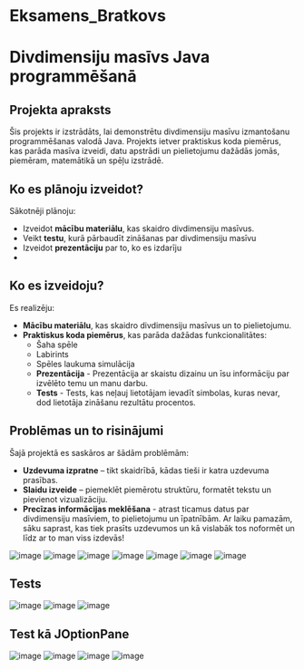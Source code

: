 # Eksamens_Bratkovs

# Divdimensiju masīvs Java programmēšanā

## Projekta apraksts  
Šis projekts ir izstrādāts, lai demonstrētu divdimensiju masīvu izmantošanu programmēšanas valodā Java. Projekts ietver praktiskus koda piemērus, kas parāda masīva izveidi, datu apstrādi un pielietojumu dažādās jomās, piemēram, matemātikā un spēļu izstrādē.

## Ko es plānoju izveidot?  
Sākotnēji plānoju:  
- Izveidot **mācību materiālu**, kas skaidro divdimensiju masīvus.  
- Veikt **testu**, kurā pārbaudīt zināšanas par divdimensiju masīvu  
- Izveidot **prezentāciju** par to, ko es izdarīju
- 
## Ko es izveidoju?  
Es realizēju:  
- **Mācību materiālu**, kas skaidro divdimensiju masīvus un to pielietojumu.  
- **Praktiskus koda piemērus**, kas parāda dažādas funkcionalitātes:  
  - Šaha spēle  
  - Labirints 
  - Spēles laukuma simulācija
  - **Prezentācija** - Prezentācija ar skaistu dizainu un īsu informāciju par izvēlēto temu un manu darbu.
  - **Tests** - Tests, kas neļauj lietotājam ievadīt simbolas, kuras nevar, dod lietotāja zināšanu rezultātu procentos.
 
## Problēmas un to risinājumi  
Šajā projektā es saskāros ar šādām problēmām:  
- **Uzdevuma izpratne** – tikt skaidrībā, kādas tieši ir katra uzdevuma prasības.  
- **Slaidu izveide** – piemeklēt piemērotu struktūru, formatēt tekstu un pievienot vizualizāciju.
- **Precīzas informācijas meklēšana** - atrast ticamus datus par divdimensiju masīviem, to pielietojumu un īpatnībām. 
Ar laiku pamazām, sāku saprast, kas tiek prasīts uzdevumos un kā vislabāk tos noformēt un līdz ar to man viss izdevās!

![image](https://github.com/user-attachments/assets/b262441c-9e17-4acc-b0e4-1735b0fcea68)
![image](https://github.com/user-attachments/assets/74fc1240-9424-41f8-ba44-8614fca1a40f)
![image](https://github.com/user-attachments/assets/f4f42cff-70f1-4532-9e0d-31dd0ddbdf22)
![image](https://github.com/user-attachments/assets/76ee2158-30da-467a-9de8-1f31948cb2bd)
![image](https://github.com/user-attachments/assets/3b2c4319-a394-4b02-a0cc-2adb81aaa818)
![image](https://github.com/user-attachments/assets/e083499c-76cd-4205-9e70-c36095feff11)
![image](https://github.com/user-attachments/assets/b692fdcc-3495-4f84-b47e-5c7294712702)
## Tests 
![image](https://github.com/user-attachments/assets/42178eef-4c35-4b96-960d-bda2ce4ca177)
![image](https://github.com/user-attachments/assets/062ce97c-b517-4467-a7fb-4569b105fdab)
![image](https://github.com/user-attachments/assets/5753218f-a902-4442-8335-1e141353f6ea)
## Test kā JOptionPane
![image](https://github.com/user-attachments/assets/5670e728-5f84-412f-964d-1e80e9e09df4)
![image](https://github.com/user-attachments/assets/7c08efd3-50ca-4f30-a842-16dd27755923)
![image](https://github.com/user-attachments/assets/3ba77849-171e-4cb0-aee1-b4371b398575)
![image](https://github.com/user-attachments/assets/d604d129-e280-42b4-bed5-a80c007e959d)
